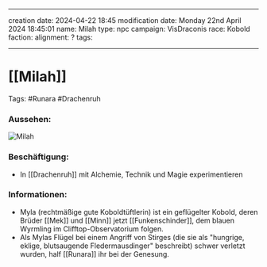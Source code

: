 
---
creation date: 2024-04-22 18:45 
modification date: Monday 22nd April 2024 18:45:01 
name: Milah
type: npc 
campaign: VisDraconis
race: Kobold
faction:
alignment: ?
tags:

--- 

# [[Milah]]

Tags: #Runara #Drachenruh 

### Aussehen:
![Milah](../assets/images/NPCs/Milah.png ", full body shot, realistic, concept art, dark fantasy")

### Beschäftigung:
- In [[Drachenruh]] mit Alchemie, Technik und Magie experimentieren

### Informationen:
- Myla (rechtmäßige gute Koboldtüftlerin) ist ein geflügelter Kobold, deren Brüder [[Mek]] und [[Minn]] jetzt [[Funkenschinder]], dem blauen Wyrmling im Clifftop-Observatorium folgen. 
- Als Mylas Flügel bei einem Angriff von Stirges (die sie als "hungrige, eklige, blutsaugende Fledermausdinger" beschreibt) schwer verletzt wurden, half [[Runara]] ihr bei der Genesung. 

